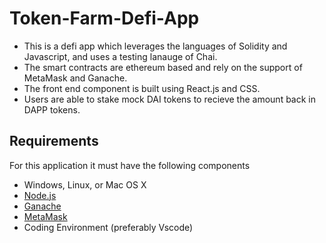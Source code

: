 # Token-Farm-Defi-App
- This is a defi app which leverages the languages of Solidity and Javascript, and uses a testing lanauge of Chai.
- The smart contracts are ethereum based and rely on the support of MetaMask and Ganache.
- The front end component is built using React.js and CSS.
- Users are able to stake mock DAI tokens to recieve the amount back in DAPP tokens.

## Requirements
For this application it must have the following components
- Windows, Linux, or Mac OS X
- [Node.js](https://nodejs.org/en/)
- [Ganache](https://trufflesuite.com/ganache/)
- [MetaMask](https://metamask.io/)
- Coding Environment (preferably Vscode)

